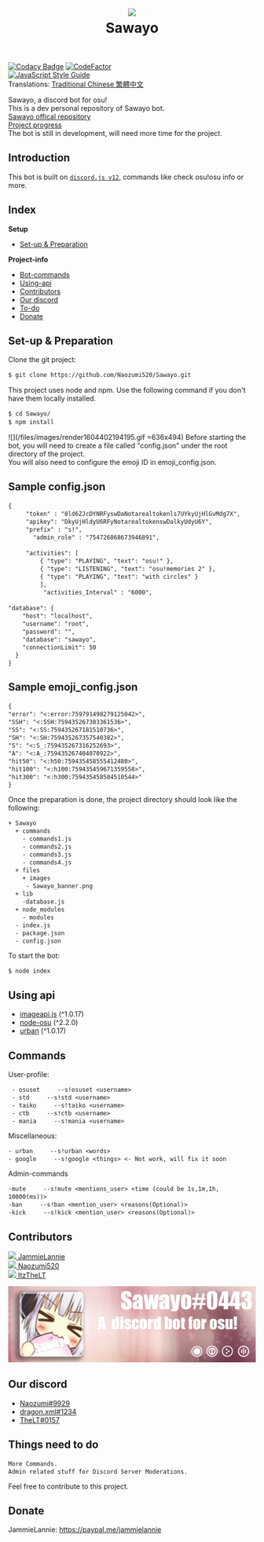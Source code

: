 <h1 align="center">
  <a href="https://github.com/Naozumi520/Sawayo"><img src="https://cdn.discordapp.com/attachments/711125203186483203/773094395158724618/sa_avt_c.png" Style Guide" width="200"></a>
  <br>
  Sawayo
  <br>
  <br>
</h1>

[![Codacy Badge](https://api.codacy.com/project/badge/Grade/975632fdde704e4d8dba5a2be84a02aa)](https://app.codacy.com/gh/JammieLannie/Sawayo?utm_source=github.com&utm_medium=referral&utm_content=JammieLannie/Sawayo&utm_campaign=Badge_Grade)
[![CodeFactor](https://www.codefactor.io/repository/github/naozumi520/sawayo/badge)](https://www.codefactor.io/repository/github/naozumi520/sawayo)<br/>
[![JavaScript Style Guide](https://cdn.rawgit.com/standard/standard/master/badge.svg)](https://github.com/standard/standard)<br/>
Translations: [Traditional Chinese 繁體中文](https://github.com/Naozumi520/Sawayo/blob/master/README_tc.md)


Sawayo, a discord bot for osu!<br/>
This is a dev personal repository of Sawayo bot.<br/>
[Sawayo offical repository](https://github.com/TeamSawayo/Sawayo)<br/>
[Project progress](https://github.com/Naozumi520/Sawayo/projects/1)<br/>
The bot is still in development, will need more time for the project.

## Introduction
This bot is built on [`discord.js v12`](https://discord.js.org/#/docs/main/v12/general/welcome), commands like check osu!osu info or more.

## Index
**Setup**
- [Set-up & Preparation](https://github.com/Naozumi520/Sawayo#set-up--preparation)

**Project-info**
- [Bot-commands](https://github.com/Naozumi520/Sawayo#commands)
- [Using-api](https://github.com/Naozumi520/Sawayo#using-api)
- [Contributors](https://github.com/Naozumi520/Sawayo#contributors)
- [Our discord](https://github.com/Naozumi520/Sawayo#our-discord)
- [To-do](https://github.com/Naozumi520/Sawayo#things-need-to-do)
- [Donate](https://github.com/Naozumi520/Sawayo#donate)

## Set-up & Preparation
Clone the git project:
```bash
$ git clone https://github.com/Naozumi520/Sawayo.git
```
This project uses node and npm. Use the following command if you don't have them locally installed.
```bash
$ cd Sawayo/
$ npm install
```
![](/files/images/render1604402194195.gif =636x494)
Before starting the bot, you will need to create a file called "config.json" under the root directory of the project.<br/>
You will also need to configure the emoji ID in emoji_config.json.
## Sample config.json
	{
         "token" : "8ld6ZJcDYNRFyswDaNotarealtokenls7UYkyUjHlGvMdg7X", 
         "apikey": "DkyUjHldyU6RFyNotarealtokenswDalkyUdyU6Y",
         "prefix" : "s!",
	       "admin_role" : "754726868673946891",
	 
         "activities": [
             { "type": "PLAYING", "text": "osu!" },
             { "type": "LISTENING", "text": "osu!memories 2" },
             { "type": "PLAYING", "text": "with circles" }
             ],
              "activities_Interval" : "6000",
              
    "database": {
        "host": "localhost",
        "username": "root",
        "password": "",
        "database": "sawayo",
        "connectionLimit": 50
      }
	}
## Sample emoji_config.json
    {
    "error": "<:error:759791498279125042>",
    "SSH": "<:SSH:759435267383361536>",
    "SS": "<:SS:759435267181510736>",
    "SH": "<:SH:759435267357540382>",
    "S": "<:S_:759435267316252693>",
    "A": "<:A_:759435267404070922>",
    "hit50": "<:h50:759435458555412480>",
    "hit100": "<:h100:759435459671359558>",
    "hit300": "<:h300:759435458584510544>"
    }

Once the preparation is done, the project directory should look like the following:
```
+ Sawayo
  + commands
    - commands1.js
    - commands2.js
    - commands3.js
    - commands4.js
  + files
    + images
     - Sawayo_banner.png
  + lib
    -database.js
  + node_modules
    - modules
  - index.js
  - package.json
  - config.json
```

To start the bot:
```bash
$ node index
```

## Using api
- [imageapi.js](https://www.npmjs.com/package/imageapi.js) (^1.0.17)
- [node-osu](https://www.npmjs.com/package/node-osu) (^2.2.0)
- [urban](https://www.npmjs.com/package/urban) (^1.0.17)

## Commands
User-profile:
```
 - osuset     --s!osuset <username>
 - std     --s!std <username>
 - taiko     --s!taiko <username>
 - ctb     --s!ctb <username>
 - mania     --s!mania <username>
```
Miscellaneous:
```
- urban     --s!urban <words>
- google     --s!google <things> <- Not work, will fix it soon
```
Admin-commands
```
-mute     --s!mute <mentions_user> <time (could be 1s,1m,1h, 10000(ms))>
-ban     --s!ban <mention_user> <reasons(Optional)>
-kick     --s!kick <mention_user> <reasons(Optional)>
```


## Contributors
[![](https://github.com/JammieLannie.png?size=50)  JammieLannie](https://github.com/JammieLannie)<br/>
[![](https://github.com/Naozumi520.png?size=50)  Naozumi520](https://github.com/Naozumi520)<br/>
[![](https://github.com/ItzTheLT.png?size=50)  ItzTheLT](https://github.com/ItzTheLT)

![picture](files/images/Sawayo_banner1.png)

## Our discord
- [Naozumi#9929](https://discord.com/users/752146392553881660)
- [dragon.xml#1234](https://discord.com/users/468069720105680896)
- [TheLT#0157](http://discord.com/users/388345263191752704)

## Things need to do
```
More Commands.
Admin related stuff for Discord Server Moderations.
```
Feel free to contribute to this project.

## Donate
JammieLannie: https://paypal.me/jammielannie
